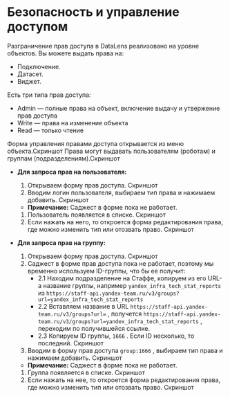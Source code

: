 # Безопасность и управление доступом

Разграничение прав доступа в DataLens реализовано на уровне объектов. Вы можете выдать права на:
- Подключение.
- Датасет.
- Виджет.

Есть три типа прав доступа:
- Admin — полные права на объект, включение выдачу и утвержение прав доступа
- Write — права на изменение объекта
- Read — только чтение

Форма управления правами доступа открывается из меню объекта.Скриншот Права могут выдавать пользователям (роботам) и группам (подразделениям).Скриншот
- **Для запроса прав на пользователя:**
    1. Открываем форму прав доступа. Скриншот
    1. Вводим логин пользователя, выбираем тип права и нажимаем добавить. Скриншот
    - **Примечание:** Саджест в форме пока не работает.
    1. Пользователь появляется в списке. Скриншот
    1. Если нажать на него, то откроется форма редактирования права, где можно изменить тип или отозвать право. Скриншот


- **Для запроса прав на группу:**
    1. Открываем форму прав доступа. Скриншот
    1. Саджест в форме прав доступа пока не работает, поэтому мы временно используем ID-группы, что бы ее получит:
        - 2.1 Находим подразделение на Стаффе, копируем из его URL-а название группы, например `yandex_infra_tech_stat_reports` из `https://staff-api.yandex-team.ru/v3/groups?url=yandex_infra_tech_stat_reports`
        - 2.2 Вставляем название в URL `https://staff-api.yandex-team.ru/v3/groups?url=` , получется `https://staff-api.yandex-team.ru/v3/groups?url=yandex_infra_tech_stat_reports` , переходим по получившейся ссылке.
        - 2.3 Копируем ID группы, `1666` . Если ID несколько, то последний. Скриншот
    1. Вводим в форму прав доступа `group:1666` , выбираем тип права и нажимаем добавить. Скриншот
    - **Примечание:** Саджест в форме пока не работает.
    1. Группа появляется в списке. Скриншот
    1. Если нажать на нее, то откроется форма редактирования права, где можно изменить тип или отозвать право. Скриншот

